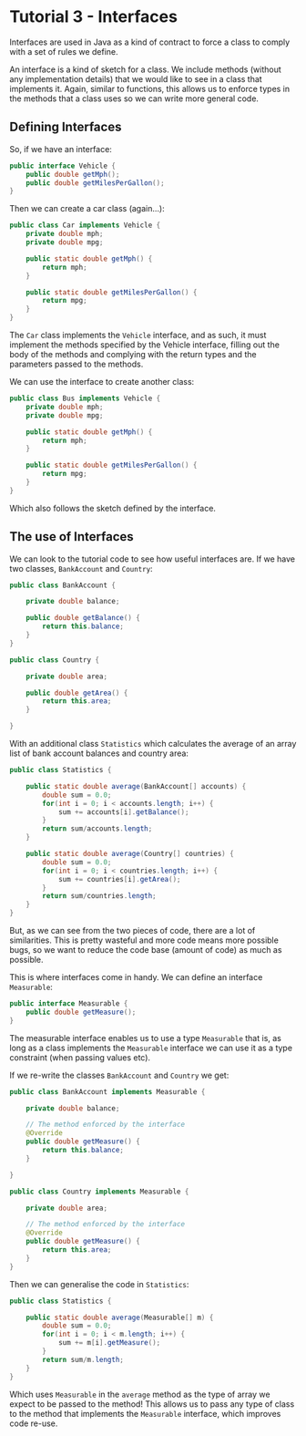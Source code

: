 # Tutorial 3 - Interfaces
Interfaces are used in Java as a kind of contract to force a class to comply
with a set of rules we define.

An interface is a kind of sketch for a class. We include methods (without any
implementation details) that we would like to see in a class that implements it.
Again, similar to functions, this allows us to enforce types in the methods that
a class uses so we can write more general code.

## Defining Interfaces
So, if we have an interface:

```Java
public interface Vehicle {
    public double getMph();
    public double getMilesPerGallon();
}
```

Then we can create a car class (again...):

```Java
public class Car implements Vehicle {
    private double mph;
    private double mpg;

    public static double getMph() {
        return mph;
    }

    public static double getMilesPerGallon() {
        return mpg;
    }
}
```

The `Car` class implements the `Vehicle` interface, and as such, it must
implement the methods specified by the Vehicle interface, filling out the body
of the methods and complying with the return types and the parameters passed to
the methods.

We can use the interface to create another class:

```Java
public class Bus implements Vehicle {
    private double mph;
    private double mpg;

    public static double getMph() {
        return mph;
    }

    public static double getMilesPerGallon() {
        return mpg;
    }
}
```

Which also follows the sketch defined by the interface.

## The use of Interfaces
We can look to the tutorial code to see how useful interfaces are. If we have
two classes, `BankAccount` and `Country`:

```Java
public class BankAccount {

    private double balance;

	public double getBalance() {
		return this.balance;
	}
}

public class Country {

	private double area;

	public double getArea() {
		return this.area;
	}

}
```

With an additional class `Statistics` which calculates the average of an
array list of bank account balances and country area:

```Java
public class Statistics {

	public static double average(BankAccount[] accounts) {
		double sum = 0.0;
		for(int i = 0; i < accounts.length; i++) {
			sum += accounts[i].getBalance();
		}
		return sum/accounts.length;
	}

	public static double average(Country[] countries) {
		double sum = 0.0;
		for(int i = 0; i < countries.length; i++) {
			sum += countries[i].getArea();
		}
		return sum/countries.length;
	}
}
```

But, as we can see from the two pieces of code, there are a lot of similarities.
This is pretty wasteful and more code means more possible bugs, so we want to
reduce the code base (amount of code) as much as possible.

This is where interfaces come in handy. We can define an interface `Measurable`:

```Java
public interface Measurable {
	public double getMeasure();
}
```
The measurable interface enables us to use a type `Measurable` that is, as long
as a class implements the `Measurable` interface we can use it as a type
constraint (when passing values etc).

If we re-write the classes `BankAccount` and `Country` we get:

```Java
public class BankAccount implements Measurable {

	private double balance;

    // The method enforced by the interface
	@Override
	public double getMeasure() {
		return this.balance;
	}

}

public class Country implements Measurable {

	private double area;

    // The method enforced by the interface
	@Override
	public double getMeasure() {
		return this.area;
	}
}
```

Then we can generalise the code in `Statistics`:

```Java
public class Statistics {

	public static double average(Measurable[] m) {
		double sum = 0.0;
		for(int i = 0; i < m.length; i++) {
			sum += m[i].getMeasure();
		}
		return sum/m.length;
	}
}
```

Which uses `Measurable` in the `average` method as the type of array we expect
to be passed to the method! This allows us to pass any type of class to the
method that implements the `Measurable` interface, which improves code re-use.
